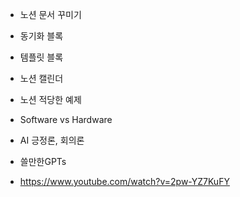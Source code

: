 - 노션 문서 꾸미기
- 동기화 블록
- 템플릿 블록
- 노션 캘린더

- 노션 적당한 예제

- Software vs Hardware
- AI 긍정론, 회의론

- 쓸만한GPTs 

- https://www.youtube.com/watch?v=2pw-YZ7KuFY